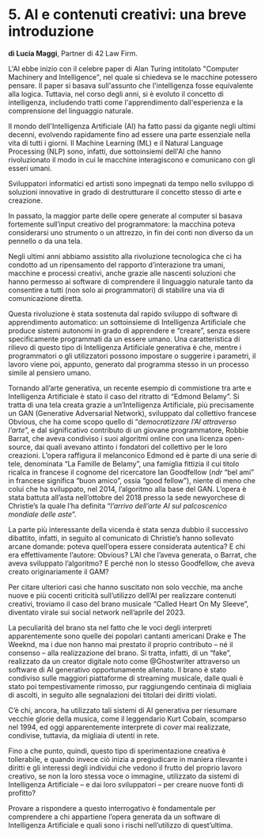 # 5. AI e contenuti creativi: una breve introduzione
**di Lucia Maggi**, Partner di 42 Law Firm.

L'AI ebbe inizio con il celebre paper di Alan Turing intitolato "Computer Machinery and Intelligence", nel quale si chiedeva se le macchine potessero pensare. Il paper si basava sull'assunto che l'intelligenza fosse equivalente alla logica. Tuttavia, nel corso degli anni, si è evoluto il concetto di intelligenza, includendo tratti come l'apprendimento dall'esperienza e la comprensione del linguaggio naturale.

Il mondo dell'Intelligenza Artificiale (AI) ha fatto passi da gigante negli ultimi decenni, evolvendo rapidamente fino ad essere una parte essenziale nella vita di tutti i giorni. Il Machine Learning (ML) e il Natural Language Processing (NLP) sono, infatti, due sottoinsiemi dell'AI che hanno rivoluzionato il modo in cui le macchine interagiscono e comunicano con gli esseri umani.

Sviluppatori informatici ed artisti sono impegnati da tempo nello sviluppo di soluzioni innovative in grado di destrutturare il concetto stesso di arte e creazione.

In passato, la maggior parte delle opere generate al computer si basava fortemente sull’input creativo del programmatore: la macchina poteva considerarsi uno strumento o un attrezzo, in fin dei conti non diverso da un pennello o da una tela. 

Negli ultimi anni abbiamo assistito alla rivoluzione tecnologica che ci ha condotto ad un ripensamento del rapporto d’interazione tra umani, macchine e processi creativi, anche grazie alle nascenti soluzioni che hanno permesso ai software di comprendere il linguaggio naturale tanto da consentire a tutti (non solo ai programmatori) di stabilire una via di comunicazione diretta.  

Questa rivoluzione è stata sostenuta dal rapido sviluppo di software di apprendimento automatico: un sottoinsieme di Intelligenza Artificiale che produce sistemi autonomi in grado di apprendere e “creare”, senza essere specificamente programmati da un essere umano. Una caratteristica di rilievo di questo tipo di Intelligenza Artificiale generativa è che, mentre i programmatori o gli utilizzatori possono impostare o suggerire i parametri, il lavoro viene poi, appunto, generato dal programma stesso in un processo simile al pensiero umano.

Tornando all’arte generativa, un recente esempio di commistione tra arte e Intelligenza Artificiale è stato il caso del ritratto di “Edmond Belamy”. Si tratta di una tela creata grazie a un’Intelligenza Artificiale, più precisamente un GAN (Generative Adversarial Network), sviluppato dal collettivo francese Obvious, che ha come scopo quello di “_democratizzare l’AI attraverso l’arte_”, e dal significativo contributo di un giovane programmatore, Robbie Barrat, che aveva condiviso i suoi algoritmi online con una licenza open-source, dai quali avevano attinto i fondatori del collettivo per le loro creazioni. L’opera raffigura il melanconico Edmond ed è parte di una serie di tele, denominata “La Famille de Belamy”, una famiglia fittizia il cui titolo ricalca in francese il cognome del ricercatore Ian Goodfellow (*ndr* “bel ami” in francese significa “buon amico”, ossia “good fellow”), niente di meno che colui che ha sviluppato, nel 2014, l’algoritmo alla base del GAN. L’opera è stata battuta all’asta nell’ottobre del 2018 presso la sede newyorchese di Christie’s la quale l’ha definita “_l’arrivo dell’arte AI sul palcoscenico mondiale delle aste_”.

La parte più interessante della vicenda è stata senza dubbio il successivo dibattito, infatti, in seguito al comunicato di Christie’s hanno sollevato arcane domande: poteva quell’opera essere considerata autentica? E chi era effettivamente l’autore: Obvious? L’AI che l’aveva generata, o Barrat, che aveva sviluppato l’algoritmo? E perché non lo stesso Goodfellow, che aveva creato originariamente il GAM? 

Per citare ulteriori casi che hanno suscitato non solo vecchie, ma anche nuove e più cocenti criticità sull’utilizzo dell’AI per realizzare contenuti creativi, troviamo il caso del brano musicale “Called Heart On My Sleeve”, diventato virale sui social network nell’aprile del 2023. 

La peculiarità del brano sta nel fatto che le voci degli interpreti apparentemente sono quelle dei popolari cantanti americani Drake e The Weeknd, ma i due non hanno mai prestato il proprio contributo – né il consenso – alla realizzazione del brano. Si tratta, infatti, di un “fake”, realizzato da un creator digitale noto come @Ghostwriter attraverso un software di AI generativo opportunamente allenato. Il brano è stato condiviso sulle maggiori piattaforme di streaming musicale, dalle quali è stato poi tempestivamente rimosso, pur raggiungendo centinaia di migliaia di ascolti, in seguito alle segnalazioni dei titolari dei diritti violati.

C’è chi, ancora, ha utilizzato tali sistemi di AI generativa per riesumare vecchie glorie della musica, come il leggendario Kurt Cobain, scomparso nel 1994, ed oggi apparentemente interprete di _cover_ mai realizzate, condivise, tuttavia, da migliaia di utenti in rete. 

Fino a che punto, quindi, questo tipo di sperimentazione creativa è tollerabile, e quando invece ciò inizia a pregiudicare in maniera rilevante i diritti e gli interessi degli individui che vedono il frutto del proprio lavoro creativo, se non la loro stessa voce o immagine, utilizzato da sistemi di Intelligenza Artificiale – e dai loro sviluppatori – per creare nuove fonti di profitto?

Provare a rispondere a questo interrogativo è fondamentale per comprendere a chi appartiene  l’opera generata da un software di Intelligenza Artificiale e quali sono i rischi nell’utilizzo di quest’ultima.
